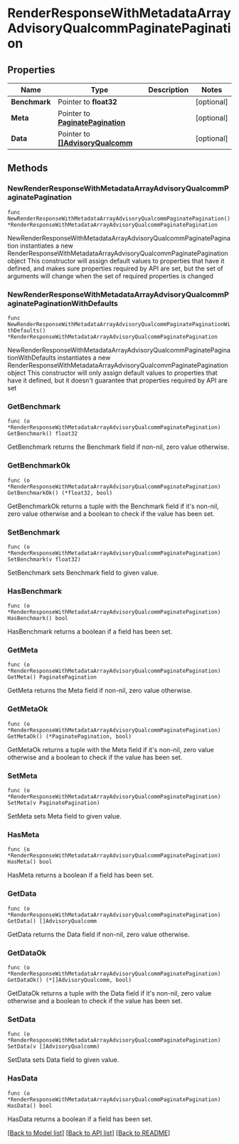 # RenderResponseWithMetadataArrayAdvisoryQualcommPaginatePagination

## Properties

Name | Type | Description | Notes
------------ | ------------- | ------------- | -------------
**Benchmark** | Pointer to **float32** |  | [optional] 
**Meta** | Pointer to [**PaginatePagination**](PaginatePagination.md) |  | [optional] 
**Data** | Pointer to [**[]AdvisoryQualcomm**](AdvisoryQualcomm.md) |  | [optional] 

## Methods

### NewRenderResponseWithMetadataArrayAdvisoryQualcommPaginatePagination

`func NewRenderResponseWithMetadataArrayAdvisoryQualcommPaginatePagination() *RenderResponseWithMetadataArrayAdvisoryQualcommPaginatePagination`

NewRenderResponseWithMetadataArrayAdvisoryQualcommPaginatePagination instantiates a new RenderResponseWithMetadataArrayAdvisoryQualcommPaginatePagination object
This constructor will assign default values to properties that have it defined,
and makes sure properties required by API are set, but the set of arguments
will change when the set of required properties is changed

### NewRenderResponseWithMetadataArrayAdvisoryQualcommPaginatePaginationWithDefaults

`func NewRenderResponseWithMetadataArrayAdvisoryQualcommPaginatePaginationWithDefaults() *RenderResponseWithMetadataArrayAdvisoryQualcommPaginatePagination`

NewRenderResponseWithMetadataArrayAdvisoryQualcommPaginatePaginationWithDefaults instantiates a new RenderResponseWithMetadataArrayAdvisoryQualcommPaginatePagination object
This constructor will only assign default values to properties that have it defined,
but it doesn't guarantee that properties required by API are set

### GetBenchmark

`func (o *RenderResponseWithMetadataArrayAdvisoryQualcommPaginatePagination) GetBenchmark() float32`

GetBenchmark returns the Benchmark field if non-nil, zero value otherwise.

### GetBenchmarkOk

`func (o *RenderResponseWithMetadataArrayAdvisoryQualcommPaginatePagination) GetBenchmarkOk() (*float32, bool)`

GetBenchmarkOk returns a tuple with the Benchmark field if it's non-nil, zero value otherwise
and a boolean to check if the value has been set.

### SetBenchmark

`func (o *RenderResponseWithMetadataArrayAdvisoryQualcommPaginatePagination) SetBenchmark(v float32)`

SetBenchmark sets Benchmark field to given value.

### HasBenchmark

`func (o *RenderResponseWithMetadataArrayAdvisoryQualcommPaginatePagination) HasBenchmark() bool`

HasBenchmark returns a boolean if a field has been set.

### GetMeta

`func (o *RenderResponseWithMetadataArrayAdvisoryQualcommPaginatePagination) GetMeta() PaginatePagination`

GetMeta returns the Meta field if non-nil, zero value otherwise.

### GetMetaOk

`func (o *RenderResponseWithMetadataArrayAdvisoryQualcommPaginatePagination) GetMetaOk() (*PaginatePagination, bool)`

GetMetaOk returns a tuple with the Meta field if it's non-nil, zero value otherwise
and a boolean to check if the value has been set.

### SetMeta

`func (o *RenderResponseWithMetadataArrayAdvisoryQualcommPaginatePagination) SetMeta(v PaginatePagination)`

SetMeta sets Meta field to given value.

### HasMeta

`func (o *RenderResponseWithMetadataArrayAdvisoryQualcommPaginatePagination) HasMeta() bool`

HasMeta returns a boolean if a field has been set.

### GetData

`func (o *RenderResponseWithMetadataArrayAdvisoryQualcommPaginatePagination) GetData() []AdvisoryQualcomm`

GetData returns the Data field if non-nil, zero value otherwise.

### GetDataOk

`func (o *RenderResponseWithMetadataArrayAdvisoryQualcommPaginatePagination) GetDataOk() (*[]AdvisoryQualcomm, bool)`

GetDataOk returns a tuple with the Data field if it's non-nil, zero value otherwise
and a boolean to check if the value has been set.

### SetData

`func (o *RenderResponseWithMetadataArrayAdvisoryQualcommPaginatePagination) SetData(v []AdvisoryQualcomm)`

SetData sets Data field to given value.

### HasData

`func (o *RenderResponseWithMetadataArrayAdvisoryQualcommPaginatePagination) HasData() bool`

HasData returns a boolean if a field has been set.


[[Back to Model list]](../README.md#documentation-for-models) [[Back to API list]](../README.md#documentation-for-api-endpoints) [[Back to README]](../README.md)


